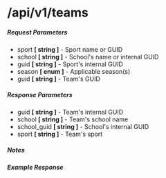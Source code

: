 # /api/v1/teams

##### Request Parameters
- sport **[ string ]** - Sport name or GUID
- school **[ string ]** - School's name or internal GUID
- guid **[ string ]** - Sport's internal GUID
- season **[ enum ]** - Applicable season(s)
- guid **[ string ]** - Team's GUID

##### Response Parameters
- guid **[ string ]** - Team's internal GUID
- school **[ string ]** - Team's school name
- school_guid **[ string ]** - School's internal GUID
- sport **[ string ]** - Team's sport

##### Notes

##### Example Response